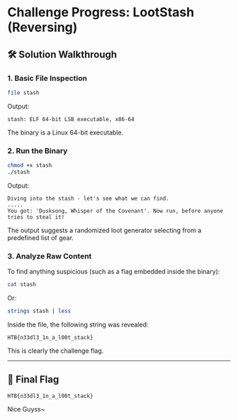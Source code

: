 # Challenge Progress: LootStash (Reversing)

## 🛠️ Solution Walkthrough

### 1. Basic File Inspection

```bash
file stash
```

Output:

```
stash: ELF 64-bit LSB executable, x86-64
```

The binary is a Linux 64-bit executable.

### 2. Run the Binary

```bash
chmod +x stash
./stash
```

Output:

```
Diving into the stash - let's see what we can find.
.....
You got: 'Dusksong, Whisper of the Covenant'. Now run, before anyone tries to steal it!
```

The output suggests a randomized loot generator selecting from a predefined list of gear.

### 3. Analyze Raw Content

To find anything suspicious (such as a flag embedded inside the binary):

```bash
cat stash
```

Or:

```bash
strings stash | less
```

Inside the file, the following string was revealed:

```
HTB{n33dl3_1n_a_l00t_stack}
```

This is clearly the challenge flag.

---

## 🌊 Final Flag

```
HTB{n33dl3_1n_a_l00t_stack}
```

Nice Guyss~
